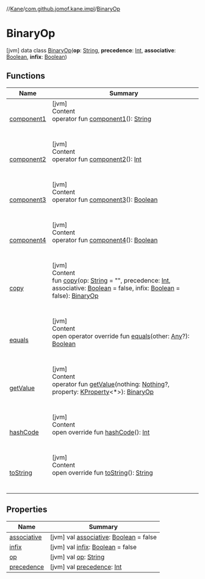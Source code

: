 //[Kane](../../index.md)/[com.github.jomof.kane.impl](../index.md)/[BinaryOp](index.md)



# BinaryOp  
 [jvm] data class [BinaryOp](index.md)(**op**: [String](https://kotlinlang.org/api/latest/jvm/stdlib/kotlin/-string/index.html), **precedence**: [Int](https://kotlinlang.org/api/latest/jvm/stdlib/kotlin/-int/index.html), **associative**: [Boolean](https://kotlinlang.org/api/latest/jvm/stdlib/kotlin/-boolean/index.html), **infix**: [Boolean](https://kotlinlang.org/api/latest/jvm/stdlib/kotlin/-boolean/index.html))   


## Functions  
  
|  Name|  Summary| 
|---|---|
| <a name="com.github.jomof.kane.impl/BinaryOp/component1/#/PointingToDeclaration/"></a>[component1](component1.md)| <a name="com.github.jomof.kane.impl/BinaryOp/component1/#/PointingToDeclaration/"></a>[jvm]  <br>Content  <br>operator fun [component1](component1.md)(): [String](https://kotlinlang.org/api/latest/jvm/stdlib/kotlin/-string/index.html)  <br><br><br>
| <a name="com.github.jomof.kane.impl/BinaryOp/component2/#/PointingToDeclaration/"></a>[component2](component2.md)| <a name="com.github.jomof.kane.impl/BinaryOp/component2/#/PointingToDeclaration/"></a>[jvm]  <br>Content  <br>operator fun [component2](component2.md)(): [Int](https://kotlinlang.org/api/latest/jvm/stdlib/kotlin/-int/index.html)  <br><br><br>
| <a name="com.github.jomof.kane.impl/BinaryOp/component3/#/PointingToDeclaration/"></a>[component3](component3.md)| <a name="com.github.jomof.kane.impl/BinaryOp/component3/#/PointingToDeclaration/"></a>[jvm]  <br>Content  <br>operator fun [component3](component3.md)(): [Boolean](https://kotlinlang.org/api/latest/jvm/stdlib/kotlin/-boolean/index.html)  <br><br><br>
| <a name="com.github.jomof.kane.impl/BinaryOp/component4/#/PointingToDeclaration/"></a>[component4](component4.md)| <a name="com.github.jomof.kane.impl/BinaryOp/component4/#/PointingToDeclaration/"></a>[jvm]  <br>Content  <br>operator fun [component4](component4.md)(): [Boolean](https://kotlinlang.org/api/latest/jvm/stdlib/kotlin/-boolean/index.html)  <br><br><br>
| <a name="com.github.jomof.kane.impl/BinaryOp/copy/#kotlin.String#kotlin.Int#kotlin.Boolean#kotlin.Boolean/PointingToDeclaration/"></a>[copy](copy.md)| <a name="com.github.jomof.kane.impl/BinaryOp/copy/#kotlin.String#kotlin.Int#kotlin.Boolean#kotlin.Boolean/PointingToDeclaration/"></a>[jvm]  <br>Content  <br>fun [copy](copy.md)(op: [String](https://kotlinlang.org/api/latest/jvm/stdlib/kotlin/-string/index.html) = "", precedence: [Int](https://kotlinlang.org/api/latest/jvm/stdlib/kotlin/-int/index.html), associative: [Boolean](https://kotlinlang.org/api/latest/jvm/stdlib/kotlin/-boolean/index.html) = false, infix: [Boolean](https://kotlinlang.org/api/latest/jvm/stdlib/kotlin/-boolean/index.html) = false): [BinaryOp](index.md)  <br><br><br>
| <a name="kotlin/Any/equals/#kotlin.Any?/PointingToDeclaration/"></a>[equals](../../com.github.jomof.kane.impl.types/-double-algebraic-type/index.md#%5Bkotlin%2FAny%2Fequals%2F%23kotlin.Any%3F%2FPointingToDeclaration%2F%5D%2FFunctions%2F-1069225679)| <a name="kotlin/Any/equals/#kotlin.Any?/PointingToDeclaration/"></a>[jvm]  <br>Content  <br>open operator override fun [equals](../../com.github.jomof.kane.impl.types/-double-algebraic-type/index.md#%5Bkotlin%2FAny%2Fequals%2F%23kotlin.Any%3F%2FPointingToDeclaration%2F%5D%2FFunctions%2F-1069225679)(other: [Any](https://kotlinlang.org/api/latest/jvm/stdlib/kotlin/-any/index.html)?): [Boolean](https://kotlinlang.org/api/latest/jvm/stdlib/kotlin/-boolean/index.html)  <br><br><br>
| <a name="com.github.jomof.kane.impl/BinaryOp/getValue/#kotlin.Nothing?#kotlin.reflect.KProperty[*]/PointingToDeclaration/"></a>[getValue](get-value.md)| <a name="com.github.jomof.kane.impl/BinaryOp/getValue/#kotlin.Nothing?#kotlin.reflect.KProperty[*]/PointingToDeclaration/"></a>[jvm]  <br>Content  <br>operator fun [getValue](get-value.md)(nothing: [Nothing](https://kotlinlang.org/api/latest/jvm/stdlib/kotlin/-nothing/index.html)?, property: [KProperty](https://kotlinlang.org/api/latest/jvm/stdlib/kotlin.reflect/-k-property/index.html)<*>): [BinaryOp](index.md)  <br><br><br>
| <a name="kotlin/Any/hashCode/#/PointingToDeclaration/"></a>[hashCode](../../com.github.jomof.kane.impl.types/-double-algebraic-type/index.md#%5Bkotlin%2FAny%2FhashCode%2F%23%2FPointingToDeclaration%2F%5D%2FFunctions%2F-1069225679)| <a name="kotlin/Any/hashCode/#/PointingToDeclaration/"></a>[jvm]  <br>Content  <br>open override fun [hashCode](../../com.github.jomof.kane.impl.types/-double-algebraic-type/index.md#%5Bkotlin%2FAny%2FhashCode%2F%23%2FPointingToDeclaration%2F%5D%2FFunctions%2F-1069225679)(): [Int](https://kotlinlang.org/api/latest/jvm/stdlib/kotlin/-int/index.html)  <br><br><br>
| <a name="kotlin/Any/toString/#/PointingToDeclaration/"></a>[toString](../../com.github.jomof.kane.impl.types/-object-kane-type/-companion/index.md#%5Bkotlin%2FAny%2FtoString%2F%23%2FPointingToDeclaration%2F%5D%2FFunctions%2F-1069225679)| <a name="kotlin/Any/toString/#/PointingToDeclaration/"></a>[jvm]  <br>Content  <br>open override fun [toString](../../com.github.jomof.kane.impl.types/-object-kane-type/-companion/index.md#%5Bkotlin%2FAny%2FtoString%2F%23%2FPointingToDeclaration%2F%5D%2FFunctions%2F-1069225679)(): [String](https://kotlinlang.org/api/latest/jvm/stdlib/kotlin/-string/index.html)  <br><br><br>


## Properties  
  
|  Name|  Summary| 
|---|---|
| <a name="com.github.jomof.kane.impl/BinaryOp/associative/#/PointingToDeclaration/"></a>[associative](associative.md)| <a name="com.github.jomof.kane.impl/BinaryOp/associative/#/PointingToDeclaration/"></a> [jvm] val [associative](associative.md): [Boolean](https://kotlinlang.org/api/latest/jvm/stdlib/kotlin/-boolean/index.html) = false   <br>
| <a name="com.github.jomof.kane.impl/BinaryOp/infix/#/PointingToDeclaration/"></a>[infix](infix.md)| <a name="com.github.jomof.kane.impl/BinaryOp/infix/#/PointingToDeclaration/"></a> [jvm] val [infix](infix.md): [Boolean](https://kotlinlang.org/api/latest/jvm/stdlib/kotlin/-boolean/index.html) = false   <br>
| <a name="com.github.jomof.kane.impl/BinaryOp/op/#/PointingToDeclaration/"></a>[op](op.md)| <a name="com.github.jomof.kane.impl/BinaryOp/op/#/PointingToDeclaration/"></a> [jvm] val [op](op.md): [String](https://kotlinlang.org/api/latest/jvm/stdlib/kotlin/-string/index.html)   <br>
| <a name="com.github.jomof.kane.impl/BinaryOp/precedence/#/PointingToDeclaration/"></a>[precedence](precedence.md)| <a name="com.github.jomof.kane.impl/BinaryOp/precedence/#/PointingToDeclaration/"></a> [jvm] val [precedence](precedence.md): [Int](https://kotlinlang.org/api/latest/jvm/stdlib/kotlin/-int/index.html)   <br>

